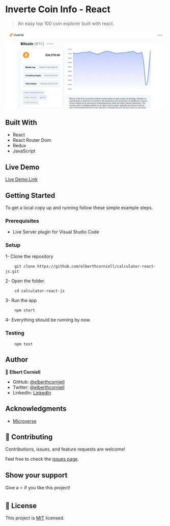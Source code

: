 # Inverte Coin Info - React

> An easy top 100 coin explorer built with react.

![Screenshot](./.github/screenshot.png)

## Built With

- React
- React Router Dom
- Redux
- JavaScript

## Live Demo

[Live Demo Link](https://inverte-coin-info.herokuapp.com/coin/binancecoin)

## Getting Started


To get a local copy up and running follow these simple example steps.

### Prerequisites

- Live Server plugin for Visual Studio Code 

### Setup

1- Clone the repository
```
    git clone https://github.com/elberthcorniell/calculator-react-js.git
```

2- Open the folder. 
```
    cd calculator-react-js
```

3- Run the app
```
    npm start
```

4- Everything should be running by now. 

### Testing
```
    npm test
```

## Author

👤 **Elbert Corniell**

- GitHub: [@elberthcorniell](https://github.com/elberthcorniell)
- Twitter: [@elberthcorniell](https://twitter.com/elberthcorniell)
- LinkedIn: [LinkedIn](https://www.linkedin.com/in/elbert-corniell-989183159/)

## Acknowledgments

- [Microverse](https://www.microverse.org/)

## 🤝 Contributing

Contributions, issues, and feature requests are welcome!

Feel free to check the [issues page](https://github.com/elberthcorniell/calculator-react-js/issues).

## Show your support

Give a ⭐️ if you like this project!


## 📝 License

This project is [MIT](./LICENSE) licensed.
